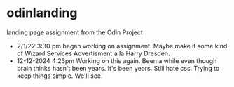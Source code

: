 # odinlanding
 landing page assignment from the Odin Project
- 2/1/22 3:30 pm began working on assignment. Maybe make it some kind of Wizard Services Advertisment a la Harry Dresden.
- 12-12-2024 4:23pm Working on this again. Been a while even though brain thinks hasn't been years. It's been years. Still hate css. Trying to keep things simple. We'll see.